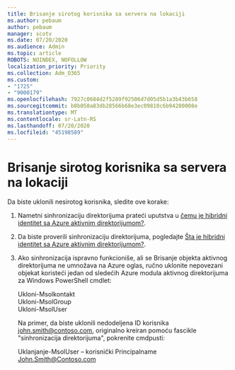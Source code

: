```yaml
---
title: Brisanje sirotog korisnika sa servera na lokaciji
ms.author: pebaum
author: pebaum
manager: scotv
ms.date: 07/20/2020
ms.audience: Admin
ms.topic: article
ROBOTS: NOINDEX, NOFOLLOW
localization_priority: Priority
ms.collection: Adm_O365
ms.custom:
- "1725"
- "9000179"
ms.openlocfilehash: 7927c0684d2f5289f92506d7d05d5b1a3b43b658
ms.sourcegitcommit: b0b050a83db28566b68e3ec09810c6b94280008e
ms.translationtype: MT
ms.contentlocale: sr-Latn-RS
ms.lasthandoff: 07/20/2020
ms.locfileid: "45198589"
---
```

# <a name="delete-orphaned-user-from-on-premises-server"></a>Brisanje sirotog korisnika sa servera na lokaciji

Da biste uklonili nesirotog korisnika, sledite ove korake:

1. Nametni sinhronizaciju direktorijuma prateći uputstva u [čemu je hibridni identitet sa Azure aktivnim direktorijumom?](https://technet.microsoft.com/library/jj151771.aspx#bkmk_synchronizedirectories).

2. Da biste proverili sinhronizaciju direktorijuma, pogledajte [Šta je hibridni identitet sa Azure aktivnim direktorijumom?](https://technet.microsoft.com/library/jj151797.aspx).

3. Ako sinhronizacija ispravno funkcioniše, ali se Brisanje objekta aktivnog direktorijuma ne umnožava na Azure oglas, ručno uklonite nepovezani objekat koristeći jedan od sledećih Azure modula aktivnog direktorijuma za Windows PowerShell cmdlet:

    Ukloni-Msolkontakt  
    Ukloni-MsolGroup  
    Ukloni-MsolUser

    Na primer, da biste uklonili nedodeljena ID korisnika john.smith@contoso.com, originalno kreiran pomoću fascikle "sinhronizacija direktorijuma", pokrenite cmdpusti:

    Uklanjanje-MsolUser – korisnički Principalname John.Smith@Contoso.com